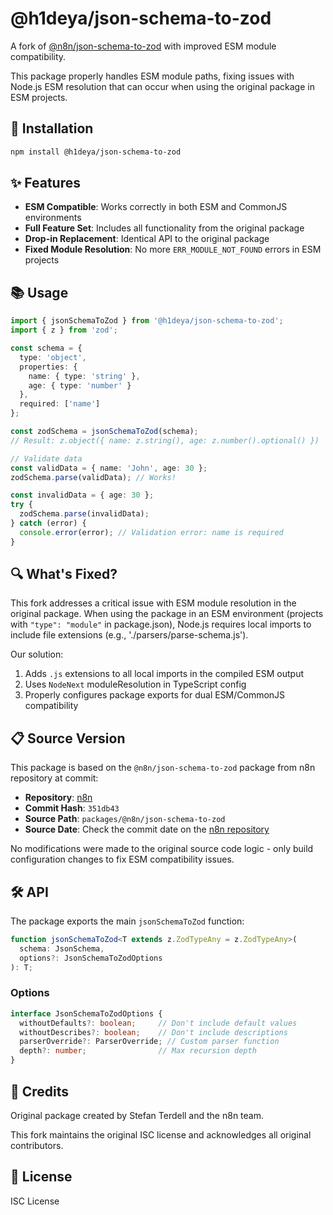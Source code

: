 # @h1deya/json-schema-to-zod

A fork of [@n8n/json-schema-to-zod](https://github.com/n8n-io/n8n/tree/master/packages/%40n8n/json-schema-to-zod) with improved ESM module compatibility.

This package properly handles ESM module paths, fixing issues with Node.js ESM resolution that can occur when using the original package in ESM projects.

## 🔧 Installation

```bash
npm install @h1deya/json-schema-to-zod
```

## ✨ Features

- **ESM Compatible**: Works correctly in both ESM and CommonJS environments
- **Full Feature Set**: Includes all functionality from the original package
- **Drop-in Replacement**: Identical API to the original package
- **Fixed Module Resolution**: No more `ERR_MODULE_NOT_FOUND` errors in ESM projects

## 📚 Usage

```typescript
import { jsonSchemaToZod } from '@h1deya/json-schema-to-zod';
import { z } from 'zod';

const schema = {
  type: 'object',
  properties: {
    name: { type: 'string' },
    age: { type: 'number' }
  },
  required: ['name']
};

const zodSchema = jsonSchemaToZod(schema);
// Result: z.object({ name: z.string(), age: z.number().optional() })

// Validate data
const validData = { name: 'John', age: 30 };
zodSchema.parse(validData); // Works!

const invalidData = { age: 30 };
try {
  zodSchema.parse(invalidData);
} catch (error) {
  console.error(error); // Validation error: name is required
}
```

## 🔍 What's Fixed?

This fork addresses a critical issue with ESM module resolution in the original package. When using the package in an ESM environment (projects with `"type": "module"` in package.json), Node.js requires local imports to include file extensions (e.g., './parsers/parse-schema.js').

Our solution:

1. Adds `.js` extensions to all local imports in the compiled ESM output
2. Uses `NodeNext` moduleResolution in TypeScript config
3. Properly configures package exports for dual ESM/CommonJS compatibility

## 📋 Source Version

This package is based on the `@n8n/json-schema-to-zod` package from n8n repository at commit:

- **Repository**: [n8n](https://github.com/n8n-io/n8n)
- **Commit Hash**: `351db43`
- **Source Path**: `packages/@n8n/json-schema-to-zod`
- **Source Date**: Check the commit date on the [n8n repository](https://github.com/n8n-io/n8n/commits/master/)

No modifications were made to the original source code logic - only build configuration changes to fix ESM compatibility issues.

## 🛠️ API

The package exports the main `jsonSchemaToZod` function:

```typescript
function jsonSchemaToZod<T extends z.ZodTypeAny = z.ZodTypeAny>(
  schema: JsonSchema, 
  options?: JsonSchemaToZodOptions
): T;
```

### Options

```typescript
interface JsonSchemaToZodOptions {
  withoutDefaults?: boolean;     // Don't include default values
  withoutDescribes?: boolean;    // Don't include descriptions
  parserOverride?: ParserOverride; // Custom parser function
  depth?: number;                // Max recursion depth
}
```

## 🙏 Credits

Original package created by Stefan Terdell and the n8n team.

This fork maintains the original ISC license and acknowledges all original contributors.

## 📄 License

ISC License
